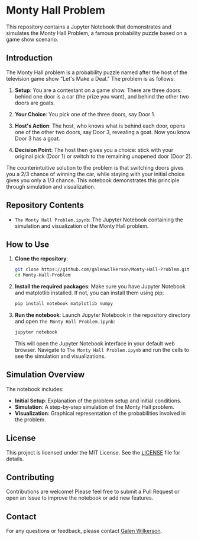 # Monty Hall Problem

This repository contains a Jupyter Notebook that demonstrates and simulates the Monty Hall Problem, a famous probability puzzle based on a game show scenario.

## Introduction

The Monty Hall problem is a probability puzzle named after the host of the television game show "Let's Make a Deal." The problem is as follows:

1. **Setup**: You are a contestant on a game show. There are three doors: behind one door is a car (the prize you want), and behind the other two doors are goats.

2. **Your Choice**: You pick one of the three doors, say Door 1.

3. **Host's Action**: The host, who knows what is behind each door, opens one of the other two doors, say Door 3, revealing a goat. Now you know Door 3 has a goat.

4. **Decision Point**: The host then gives you a choice: stick with your original pick (Door 1) or switch to the remaining unopened door (Door 2).

The counterintuitive solution to the problem is that switching doors gives you a 2/3 chance of winning the car, while staying with your initial choice gives you only a 1/3 chance. This notebook demonstrates this principle through simulation and visualization.

## Repository Contents

- `The Monty Hall Problem.ipynb`: The Jupyter Notebook containing the simulation and visualization of the Monty Hall problem.

## How to Use

1. **Clone the repository**:
    ```bash
    git clone https://github.com/galenwilkerson/Monty-Hall-Problem.git
    cd Monty-Hall-Problem
    ```

2. **Install the required packages**:
    Make sure you have Jupyter Notebook and matplotlib installed. If not, you can install them using pip:
    ```bash
    pip install notebook matplotlib numpy
    ```

3. **Run the notebook**:
    Launch Jupyter Notebook in the repository directory and open `The Monty Hall Problem.ipynb`:
    ```bash
    jupyter notebook
    ```

    This will open the Jupyter Notebook interface in your default web browser. Navigate to `The Monty Hall Problem.ipynb` and run the cells to see the simulation and visualizations.

## Simulation Overview

The notebook includes:

- **Initial Setup**: Explanation of the problem setup and initial conditions.
- **Simulation**: A step-by-step simulation of the Monty Hall problem.
- **Visualization**: Graphical representation of the probabilities involved in the problem.

## License

This project is licensed under the MIT License. See the [LICENSE](LICENSE) file for details.

## Contributing

Contributions are welcome! Please feel free to submit a Pull Request or open an Issue to improve the notebook or add new features.

## Contact

For any questions or feedback, please contact [Galen Wilkerson](https://github.com/galenwilkerson).
